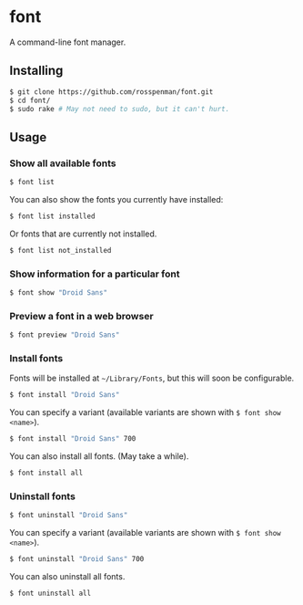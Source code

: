 font
====

A command-line font manager.

Installing
----------

```sh
$ git clone https://github.com/rosspenman/font.git
$ cd font/
$ sudo rake # May not need to sudo, but it can't hurt.
```

Usage
-----

### Show all available fonts

```sh
$ font list
```

You can also show the fonts you currently have installed:

```sh
$ font list installed
```

Or fonts that are currently not installed.

```sh
$ font list not_installed
```

### Show information for a particular font

```sh
$ font show "Droid Sans"
```

### Preview a font in a web browser

```sh
$ font preview "Droid Sans"
```

### Install fonts

Fonts will be installed at `~/Library/Fonts`, but this will soon be configurable.

```sh
$ font install "Droid Sans"
```

You can specify a variant (available variants are shown with `$ font show <name>`).

```sh
$ font install "Droid Sans" 700
```

You can also install all fonts. (May take a while).

```sh
$ font install all
```

### Uninstall fonts

```sh
$ font uninstall "Droid Sans"
```

You can specify a variant (available variants are shown with `$ font show <name>`).

```sh
$ font uninstall "Droid Sans" 700
```

You can also uninstall all fonts.

```sh
$ font uninstall all
```
